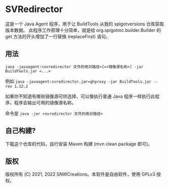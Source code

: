 # SVRedirector

这是一个 Java Agent 程序，用于让 BuildTools 从我的 spigotversions 仓库获取版本数据。
此程序工作原理十分简单，就是给 org.spigotmc.builder.Builder 的 get 方法的开头增加了一行替换 (replaceFirst) 语句。

## 用法

`java -javaagent:<svredirector 文件的绝对路径>[=<镜像源名称>] -jar BuildTools.jar <...>`

例如 `java -javaagent:svredirector.jar=ghproxy -jar BuildTools.jar --rev 1.12.2`

如果你不知道有哪些镜像源可供选择，可以像执行普通 Java 程序一样执行此程序，程序会输出可用的镜像源名称。

命令是 `java -jar <svredirector 文件的绝对路径>`

## 自己构建?
下载这个仓库的代码，自行安装 Maven 构建 (mvn clean package 即可)。

## 版权
版权所有 (C) 2021, 2022 SNWCreations。本软件是自由软件，使用 GPLv3 授权。
